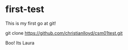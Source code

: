 first-test
==========

This is my first go at git!

git clone https://github.com/christianlloyd/csm01test.git

Boo! Its Laura

